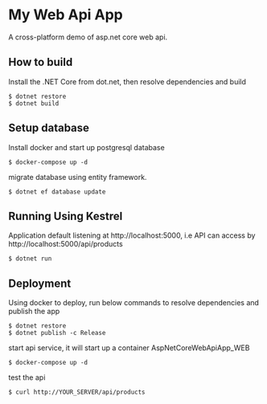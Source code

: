 # My Web Api App
A cross-platform demo of asp.net core web api.

## How to build
Install the .NET Core from dot.net, then resolve dependencies and build
``` shell
$ dotnet restore
$ dotnet build
```

## Setup database
Install docker and start up postgresql database
``` shell
$ docker-compose up -d
```
migrate database using entity framework.
``` shell
$ dotnet ef database update
```

## Running Using Kestrel
Application default listening at http://localhost:5000, i.e API can access by http://localhost:5000/api/products

``` shell
$ dotnet run
```
## Deployment
Using docker to deploy, run below commands to resolve dependencies and publish the app
``` shell
$ dotnet restore
$ dotnet publish -c Release
```
start api service, it will start up a container AspNetCoreWebApiApp_WEB
``` shell
$ docker-compose up -d
```

test the api
``` shell
$ curl http://YOUR_SERVER/api/products
```
